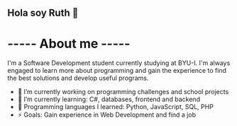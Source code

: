 ## Hola soy Ruth 👋
# ----- About me -----
I'm a Software Development student currently studying at BYU-I. I'm always engaged to learn more about programming and gain the experience to find the best solutions and develop useful programs.
<!--
**CarGuzRuth7/CarGuzRuth7** is a ✨ _special_ ✨ repository because its `README.md` (this file) appears on your GitHub profile.

Here are some ideas to get you started:
-->
- 🔭 I’m currently working on programming challenges and school projects
- 🌱 I’m currently learning: C#, databases, frontend and backend
- 💬 Programming languages I learned: Python, JavaScript, SQL, PHP
- ⚡ Goals: Gain experience in Web Development and find a job

